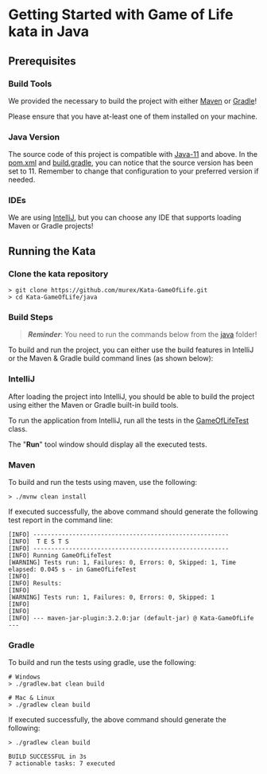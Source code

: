 # Getting Started with Game of Life kata in Java

## Prerequisites

### Build Tools

We provided the necessary to build the project with either [Maven](https://maven.apache.org/)
or [Gradle](https://gradle.org/)!

Please ensure that you have at-least one of them installed on your machine.

### Java Version
The source code of this project is compatible with [Java-11](https://www.oracle.com/java/technologies/javase-downloads.html#JDK11) and above.
In the [pom.xml](pom.xml) and [build.gradle](build.gradle), you can notice that the source version
has been set to 11. Remember to change that configuration to your preferred version if needed.

### IDEs
We are using [IntelliJ](https://www.jetbrains.com/idea/), but you can choose any IDE that
supports loading Maven or Gradle projects!

## Running the Kata

### Clone the kata repository

```shell
> git clone https://github.com/murex/Kata-GameOfLife.git
> cd Kata-GameOfLife/java
```

### Build Steps

> ***Reminder***:  You need to run the commands below from the [java](.) folder!

To build and run the project, you can either use the build features in IntelliJ
or the Maven & Gradle build command lines (as shown below):

### IntelliJ

After loading the project into IntelliJ, you should be able to build the project
using either the Maven or Gradle built-in build tools.

To run the application from IntelliJ, run all the tests in the [GameOfLifeTest](./src/test/java/com/murex/GameOfLifeTest.java) 
class. 

The "**Run**" tool window should display all the executed tests.

### Maven
To build and run the tests using maven, use the following: 
```shell
> ./mvnw clean install 
```

If executed successfully, the above command should generate the following test report in the command line:
```shell
[INFO] -------------------------------------------------------
[INFO]  T E S T S
[INFO] -------------------------------------------------------
[INFO] Running GameOfLifeTest
[WARNING] Tests run: 1, Failures: 0, Errors: 0, Skipped: 1, Time elapsed: 0.045 s - in GameOfLifeTest
[INFO]
[INFO] Results:
[INFO]
[WARNING] Tests run: 1, Failures: 0, Errors: 0, Skipped: 1
[INFO]
[INFO]
[INFO] --- maven-jar-plugin:3.2.0:jar (default-jar) @ Kata-GameOfLife ---
```

### Gradle
To build and run the tests using gradle, use the following:
```shell
# Windows  
> ./gradlew.bat clean build

# Mac & Linux
> ./gradlew clean build
```

If executed successfully, the above command should generate the following:
```shell
> ./gradlew clean build

BUILD SUCCESSFUL in 3s
7 actionable tasks: 7 executed
```
